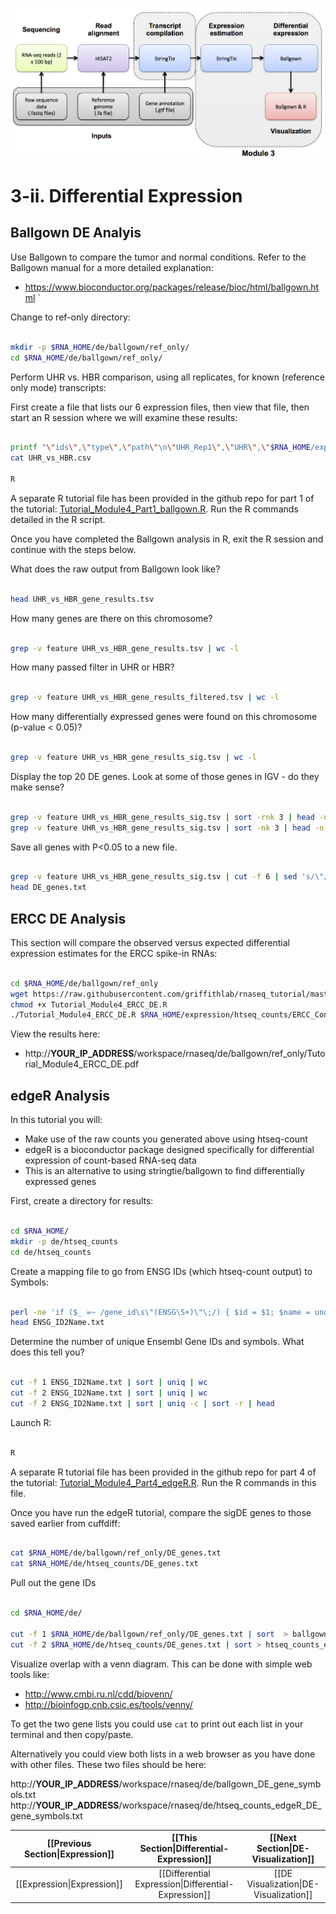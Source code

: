 ![RNA-seq Flowchart - Module 4](Images/RNA-seq_Flowchart4.png)

# 3-ii. Differential Expression

## Ballgown DE Analyis
Use Ballgown to compare the tumor and normal conditions. Refer to the Ballgown manual for a more detailed explanation:
* https://www.bioconductor.org/packages/release/bioc/html/ballgown.html
`

Change to ref-only directory:

```bash

mkdir -p $RNA_HOME/de/ballgown/ref_only/
cd $RNA_HOME/de/ballgown/ref_only/

```

Perform UHR vs. HBR comparison, using all replicates, for known (reference only mode) transcripts:

First create a file that lists our 6 expression files, then view that file, then start an R session where we will examine these results:

```bash

printf "\"ids\",\"type\",\"path\"\n\"UHR_Rep1\",\"UHR\",\"$RNA_HOME/expression/stringtie/ref_only/UHR_Rep1\"\n\"UHR_Rep2\",\"UHR\",\"$RNA_HOME/expression/stringtie/ref_only/UHR_Rep2\"\n\"UHR_Rep3\",\"UHR\",\"$RNA_HOME/expression/stringtie/ref_only/UHR_Rep3\"\n\"HBR_Rep1\",\"HBR\",\"$RNA_HOME/expression/stringtie/ref_only/HBR_Rep1\"\n\"HBR_Rep2\",\"HBR\",\"$RNA_HOME/expression/stringtie/ref_only/HBR_Rep2\"\n\"HBR_Rep3\",\"HBR\",\"$RNA_HOME/expression/stringtie/ref_only/HBR_Rep3\"\n" > UHR_vs_HBR.csv
cat UHR_vs_HBR.csv

R

```
A separate R tutorial file has been provided in the github repo for part 1 of the tutorial: [Tutorial_Module4_Part1_ballgown.R](https://github.com/griffithlab/rnaseq_tutorial/blob/master/scripts/Tutorial_Module4_Part1_ballgown.R). Run the R commands detailed in the R script.

Once you have completed the Ballgown analysis in R, exit the R session and continue with the steps below. 

What does the raw output from Ballgown look like?

```bash

head UHR_vs_HBR_gene_results.tsv


```

How many genes are there on this chromosome?

```bash

grep -v feature UHR_vs_HBR_gene_results.tsv | wc -l

```

How many passed filter in UHR or HBR?

```bash

grep -v feature UHR_vs_HBR_gene_results_filtered.tsv | wc -l

```

How many differentially expressed genes were found on this chromosome (p-value < 0.05)?

```bash

grep -v feature UHR_vs_HBR_gene_results_sig.tsv | wc -l

```

Display the top 20 DE genes. Look at some of those genes in IGV - do they make sense?

```bash

grep -v feature UHR_vs_HBR_gene_results_sig.tsv | sort -rnk 3 | head -n 20 #Higher abundance in UHR
grep -v feature UHR_vs_HBR_gene_results_sig.tsv | sort -nk 3 | head -n 20 #Higher abundance in HBR
```

Save all genes with P<0.05 to a new file.

```bash

grep -v feature UHR_vs_HBR_gene_results_sig.tsv | cut -f 6 | sed 's/\"//g' > DE_genes.txt
head DE_genes.txt

```

## ERCC DE Analysis

This section will compare the observed versus expected differential expression estimates for the ERCC spike-in RNAs:

```bash

cd $RNA_HOME/de/ballgown/ref_only
wget https://raw.githubusercontent.com/griffithlab/rnaseq_tutorial/master/scripts/Tutorial_Module4_ERCC_DE.R
chmod +x Tutorial_Module4_ERCC_DE.R
./Tutorial_Module4_ERCC_DE.R $RNA_HOME/expression/htseq_counts/ERCC_Controls_Analysis.txt $RNA_HOME/de/ballgown/ref_only/UHR_vs_HBR_gene_results.tsv

```

View the results here:
* http://__YOUR_IP_ADDRESS__/workspace/rnaseq/de/ballgown/ref_only/Tutorial_Module4_ERCC_DE.pdf

## edgeR Analysis

In this tutorial you will:

* Make use of the raw counts you generated above using htseq-count
 * edgeR is a bioconductor package designed specifically for differential expression of count-based RNA-seq data
 * This is an alternative to using stringtie/ballgown to find differentially expressed genes

First, create a directory for results:

```bash

cd $RNA_HOME/
mkdir -p de/htseq_counts
cd de/htseq_counts

```

Create a mapping file to go from ENSG IDs (which htseq-count output) to Symbols:

```bash

perl -ne 'if ($_ =~ /gene_id\s\"(ENSG\S+)\"\;/) { $id = $1; $name = undef; if ($_ =~ /gene_name\s\"(\S+)"\;/) { $name = $1; }; }; if ($id && $name) {print "$id\t$name\n";} if ($_=~/gene_id\s\"(ERCC\S+)\"/){print "$1\t$1\n";}' $RNA_REF_GTF | sort | uniq > ENSG_ID2Name.txt
head ENSG_ID2Name.txt

```

Determine the number of unique Ensembl Gene IDs and symbols. What does this tell you?

```bash

cut -f 1 ENSG_ID2Name.txt | sort | uniq | wc
cut -f 2 ENSG_ID2Name.txt | sort | uniq | wc
cut -f 2 ENSG_ID2Name.txt | sort | uniq -c | sort -r | head

```

Launch R:

```bash

R

```

A separate R tutorial file has been provided in the github repo for part 4 of the tutorial: [Tutorial_Module4_Part4_edgeR.R](https://github.com/griffithlab/rnaseq_tutorial/blob/master/scripts/Tutorial_Module4_Part4_edgeR.R). Run the R commands in this file.

Once you have run the edgeR tutorial, compare the sigDE genes to those saved earlier from cuffdiff:

```bash

cat $RNA_HOME/de/ballgown/ref_only/DE_genes.txt
cat $RNA_HOME/de/htseq_counts/DE_genes.txt

```

Pull out the gene IDs

```bash

cd $RNA_HOME/de/

cut -f 1 $RNA_HOME/de/ballgown/ref_only/DE_genes.txt | sort  > ballgown_DE_gene_symbols.txt
cut -f 2 $RNA_HOME/de/htseq_counts/DE_genes.txt | sort > htseq_counts_edgeR_DE_gene_symbols.txt

```

Visualize overlap with a venn diagram. This can be done with simple web tools like:
* http://www.cmbi.ru.nl/cdd/biovenn/
* http://bioinfogp.cnb.csic.es/tools/venny/

To get the two gene lists you could use `cat` to print out each list in your terminal and then copy/paste.

Alternatively you could view both lists in a web browser as you have done with other files. These two files should be here:

http://__YOUR_IP_ADDRESS__/workspace/rnaseq/de/ballgown_DE_gene_symbols.txt
http://__YOUR_IP_ADDRESS__/workspace/rnaseq/de/htseq_counts_edgeR_DE_gene_symbols.txt


| [[Previous Section\|Expression]] | [[This Section\|Differential-Expression]]            | [[Next Section\|DE-Visualization]] |
|:-------------------------------:|:---------------------------------------------------:|:-----------------------------------------:|
| [[Expression\|Expression]]       | [[Differential Expression\|Differential-Expression]] | [[DE Visualization\|DE-Visualization]] |
